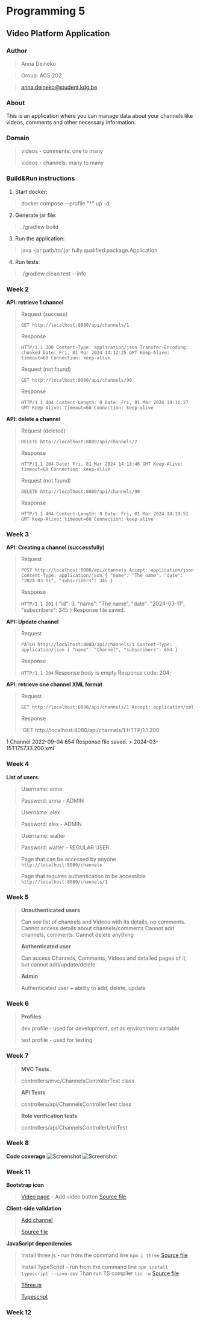 # Programming 5

## Video Platform Application

### Author

> Anna Deineko

> Group: ACS 202

> anna.deineko@student.kdg.be

### About

This is an application where you can manage data about your channels like videos, comments and other necessary
information.

### Domain

> videos - comments: one to many
>
> videos - channels: many to many
>

### Build&Run instructions

1. Start docker:

> docker compose --profile "*" up -d

2. Generate jar file:

> ./gradlew build

3. Run the application:

> java -jar path/to/.jar fully.qualified.package.Application

4. Run tests:

> ./gradlew clean test --info

### Week 2

**API: retrieve 1 channel**
> Request (success)
>
>`GET http://localhost:8080/api/channels/1`
>
> Response
>
>`HTTP/1.1 200
Content-Type: application/json
Transfer-Encoding: chunked
Date: Fri, 01 Mar 2024 14:12:25 GMT
Keep-Alive: timeout=60
Connection: keep-alive`
>
> Request (not found)
>
> `GET http://localhost:8080/api/channels/90`
>
> Response
>
> `HTTP/1.1 404
Content-Length: 0
Date: Fri, 01 Mar 2024 14:16:27 GMT
Keep-Alive: timeout=60
Connection: keep-alive`
>
**API: delete a channel**
> Request (deleted)
>
>`DELETE http://localhost:8080/api/channels/2`
>
> Response
>
>`HTTP/1.1 204
Date: Fri, 01 Mar 2024 14:18:46 GMT
Keep-Alive: timeout=60
Connection: keep-alive`
>
> Request (not found)
>
> `DELETE http://localhost:8080/api/channels/90`
>
> Response
>
> `HTTP/1.1 404
Content-Length: 0
Date: Fri, 01 Mar 2024 14:19:51 GMT
Keep-Alive: timeout=60
Connection: keep-alive`
>

### Week 3

**API: Creating a channel (successfully)**
> Request
>
> `POST http://localhost:8080/api/channels
Accept: application/json
Content-Type: application/json
{
"name": "The name",
"date": "2024-03-11",
"subscribers": 345
}`
>
> Response
>
> `HTTP/1.1 201`
> {
"id": 3,
"name": "The name",
"date": "2024-03-11",
"subscribers": 345
> }
> Response file saved.
>
**API: Update channel**
> Request
>
>`PATCH http://localhost:8080/api/channels/1
Content-Type: application/json
{
"name": "Channel",
"subscribers": 654
}`
>
> Response
>
> `HTTP/1.1 204`
> Response body is empty Response code: 204;
>
>
**API: retrieve one channel XML format**
> Request
>
>`GET http://localhost:8080/api/channels/1
> Accept: application/xml`
>
> Response
>
> `GET http://localhost:8080/api/channels/1
HTTP/1.1 200
<ChannelDto>
<id>1</id>
<name>Channel</name>
<date>2022-09-04</date>
<subscribers>654</subscribers>
</ChannelDto>
Response file saved.
> 2024-03-15T175733.200.xml`

### Week 4

**List of users:**
> Username: anna
>
>Password: anna - ADMIN

> Username: alex
>
>Password: alex - ADMIN

> Username: walter
>
>Password: walter - REGULAR USER

> Page that can be accessed by anyone
> `http://localhost:8080/channels`

> Page that requires authentication to be accessible
> `http://localhost:8080/channels/1`

### Week 5

> **Unauthenticated users**
>
> Can see  list of channels and Videos with its details,
> no comments. Cannot access details about channels/comments
>Cannot add channels, comments. Cannot delete anything
> 
> **Authenticated user**
>
> Can access Channels, Comments, Videos and detailed pages of it, but cannot add/update/delete
>
> **Admin**
>
> Authenticated user + ability to add, delete, update

### Week 6

>
> **Profiles**
>
> dev profile - used for development, set as environment variable
>
> test profile - used for testing

### Week 7

> **MVC Tests**
>
> controllers/mvc/ChannelsControllerTest class

> **API Tests**
>
> controllers/api/ChannelsControllerTest class

> **Role verification tests**
>
> controllers/api/ChannelsControllerUnitTest
> 
### Week 8
**Code coverage**
![Screenshot](img/Screenshot1.png)
![Screenshot](img/Screenshot2.png)
### Week 11
**Bootstrap icon**
>[Video page](http://localhost:8080/videos) - Add video button
>[Source file](src/main/resources/templates/video/AddVideos.html)

**Client-side validation**
>[Add channel](http://localhost:8080/videos/add)
>
> [Source file](src/main/js/addChannel.js)

**JavaScript dependencies**
>Install three.js - run from the command line `npm i three`
>[Source file](src/main/js/main.js)
> 
> Install TypeScript - run from the command line `npm install typescript --save-dev`
>Than run TS compiler `tsc -w`
> [Source file](script/comments.ts)

>[Three.js](http://localhost:8080/)
> 
> [Typescript](http://localhost:8080/comments)

### Week 12